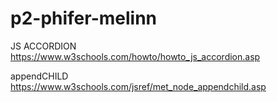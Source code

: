 # p2-phifer-melinn

JS ACCORDION
https://www.w3schools.com/howto/howto_js_accordion.asp

appendCHILD
https://www.w3schools.com/jsref/met_node_appendchild.asp
